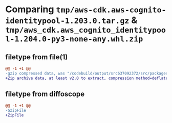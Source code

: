 # Comparing `tmp/aws-cdk.aws-cognito-identitypool-1.203.0.tar.gz` & `tmp/aws_cdk.aws_cognito_identitypool-1.204.0-py3-none-any.whl.zip`

## filetype from file(1)

```diff
@@ -1 +1 @@
-gzip compressed data, was "/codebuild/output/src637092372/src/packages/@aws-cdk/aws-cognito-identitypool/dist/python/aws-cdk.aws-cognito-identitypool-1.20", last modified: Wed May 31 18:51:12 2023, max compression
+Zip archive data, at least v2.0 to extract, compression method=deflate
```

## filetype from diffoscope

```diff
@@ -1 +1 @@
-GzipFile
+ZipFile
```

